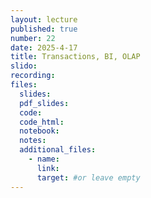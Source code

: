 ```yaml
---
layout: lecture
published: true
number: 22
date: 2025-4-17
title: Transactions, BI, OLAP
slido:
recording: 
files:
  slides: 
  pdf_slides:
  code:
  code_html:
  notebook: 
  notes:
  additional_files:
    - name:
      link:
      target: #or leave empty
---
```

